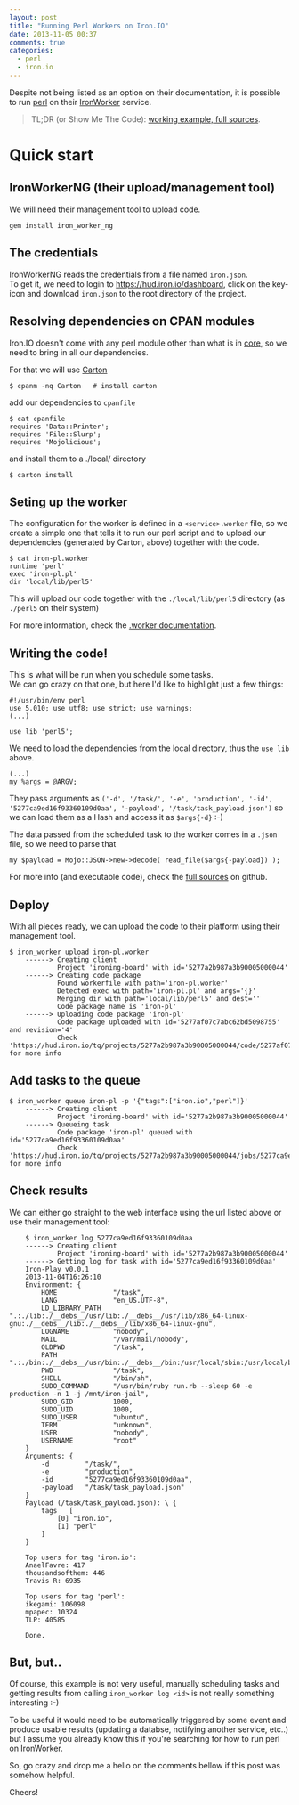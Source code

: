 ```yaml
---
layout: post
title: "Running Perl Workers on Iron.IO"
date: 2013-11-05 00:37
comments: true
categories:
  - perl
  - iron.io
---
```


Despite not being listed as an option on their documentation, it is possible to run [perl](http://www.perl.org/) on their [IronWorker](http://www.iron.io/worker) service.

> TL;DR (or Show Me The Code): [working example, full sources](https://github.com/carloslima/iron-play).

# Quick start

## IronWorkerNG (their upload/management tool)

We will need their management tool to upload code.

    gem install iron_worker_ng

## The credentials

IronWorkerNG reads the credentials from a file named `iron.json`.  
To get it, we need to login to https://hud.iron.io/dashboard, click on the key-icon and download `iron.json` to the root directory of the project.

## Resolving dependencies on CPAN modules

Iron.IO doesn't come with any perl module other than what is in [core](http://perldoc.perl.org/5.14.2/index-modules-A.html), so we need to bring in all our dependencies.

For that we will use [Carton](https://metacpan.org/pod/Carton)

    $ cpanm -nq Carton   # install carton

add our dependencies to `cpanfile`

    $ cat cpanfile
    requires 'Data::Printer';
    requires 'File::Slurp';
    requires 'Mojolicious';

and install them to a ./local/ directory

    $ carton install

## Seting up the worker

The configuration for the worker is defined in a `<service>.worker` file, so we create a simple one that tells it to run our perl script and to upload our dependencies (generated by Carton, above) together with the code.

    $ cat iron-pl.worker
    runtime 'perl'
    exec 'iron-pl.pl'
    dir 'local/lib/perl5'

This will upload our code together with the `./local/lib/perl5` directory (as `./perl5` on their system)

For more information, check the [.worker documentation](http://dev.iron.io/worker/reference/dotworker/).

## Writing the code!

This is what will be run when you schedule some tasks.  
We can go crazy on that one, but here I'd like to highlight just a few things:

    #!/usr/bin/env perl
    use 5.010; use utf8; use strict; use warnings;
    (...)

    use lib 'perl5';

We need to load the dependencies from the local directory, thus the `use lib` above.

    (...)
    my %args = @ARGV;

They pass arguments as `('-d', '/task/', '-e', 'production', '-id', '5277ca9ed16f93360109d0aa', '-payload', '/task/task_payload.json')` so we can load them as a Hash and access it as `$args{-d}` :-)

The data passed from the scheduled task to the worker comes in a `.json` file, so we need to parse that

    my $payload = Mojo::JSON->new->decode( read_file($args{-payload}) );

For more info (and executable code), check the [full sources](https://github.com/carloslima/iron-play) on github.

## Deploy

With all pieces ready, we can upload the code to their platform using their management tool.

    $ iron_worker upload iron-pl.worker
        ------> Creating client
                Project 'ironing-board' with id='5277a2b987a3b90005000044'
        ------> Creating code package
                Found workerfile with path='iron-pl.worker'
                Detected exec with path='iron-pl.pl' and args='{}'
                Merging dir with path='local/lib/perl5' and dest=''
                Code package name is 'iron-pl'
        ------> Uploading code package 'iron-pl'
                Code package uploaded with id='5277af07c7abc62bd5098755' and revision='4'
                Check 'https://hud.iron.io/tq/projects/5277a2b987a3b90005000044/code/5277af07c7abc62bd5098755' for more info

## Add tasks to the queue

    $ iron_worker queue iron-pl -p '{"tags":["iron.io","perl"]}'
        ------> Creating client
                Project 'ironing-board' with id='5277a2b987a3b90005000044'
        ------> Queueing task
                Code package 'iron-pl' queued with id='5277ca9ed16f93360109d0aa'
                Check 'https://hud.iron.io/tq/projects/5277a2b987a3b90005000044/jobs/5277ca9ed16f93360109d0aa' for more info


## Check results

We can either go straight to the web interface using the url listed above or use their management tool:

        $ iron_worker log 5277ca9ed16f93360109d0aa
        ------> Creating client
                Project 'ironing-board' with id='5277a2b987a3b90005000044'
        ------> Getting log for task with id='5277ca9ed16f93360109d0aa'
        Iron-Play v0.0.1
        2013-11-04T16:26:10
        Environment: {
            HOME              "/task",
            LANG              "en_US.UTF-8",
            LD_LIBRARY_PATH   ".:./lib:./__debs__/usr/lib:./__debs__/usr/lib/x86_64-linux-gnu:./__debs__/lib:./__debs__/lib/x86_64-linux-gnu",
            LOGNAME           "nobody",
            MAIL              "/var/mail/nobody",
            OLDPWD            "/task",
            PATH              ".:./bin:./__debs__/usr/bin:./__debs__/bin:/usr/local/sbin:/usr/local/bin:/usr/sbin:/usr/bin:/sbin:/bin:/usr/games",
            PWD               "/task",
            SHELL             "/bin/sh",
            SUDO_COMMAND      "/usr/bin/ruby run.rb --sleep 60 -e production -n 1 -j /mnt/iron-jail",
            SUDO_GID          1000,
            SUDO_UID          1000,
            SUDO_USER         "ubuntu",
            TERM              "unknown",
            USER              "nobody",
            USERNAME          "root"
        }
        Arguments: {
            -d         "/task/",
            -e         "production",
            -id        "5277ca9ed16f93360109d0aa",
            -payload   "/task/task_payload.json"
        }
        Payload (/task/task_payload.json): \ {
            tags   [
                [0] "iron.io",
                [1] "perl"
            ]
        }

        Top users for tag 'iron.io':
        AnaelFavre: 417
        thousandsofthem: 446
        Travis R: 6935

        Top users for tag 'perl':
        ikegami: 106098
        mpapec: 10324
        TLP: 40585

        Done.

## But, but..

Of course, this example is not very useful, manually scheduling tasks and getting results from calling `iron_worker log <id>` is not really something interesting :-)

To be useful it would need to be automatically triggered by some event and produce usable results (updating a databse, notifying another service, etc..) but I assume you already know this if you're searching for how to run perl on IronWorker.

So, go crazy and drop me a hello on the comments bellow if this post was somehow helpful.

Cheers!
